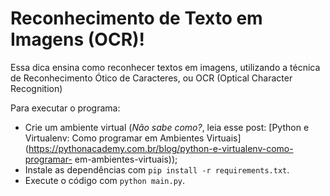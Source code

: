 # Reconhecimento de Texto em Imagens (OCR)!

Essa dica ensina como reconhecer textos em imagens, utilizando a técnica de Reconhecimento Ótico de Caracteres, ou OCR (Optical Character Recognition)

Para executar o programa:

- Crie um ambiente virtual (_Não sabe como?_, leia esse post: [Python e Virtualenv: Como programar em Ambientes Virtuais](https://pythonacademy.com.br/blog/python-e-virtualenv-como-programar-   em-ambientes-virtuais));
- Instale as dependências com `pip install -r requirements.txt`.
- Execute o código com `python main.py`.
